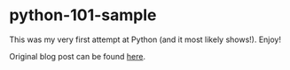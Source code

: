 # python-101-sample
This was my very first attempt at Python (and it most likely shows!). Enjoy!

Original blog post can be found <a href="https://bearandhammer.net/2015/11/20/fighting-the-python/" target="_blank">here</a>.